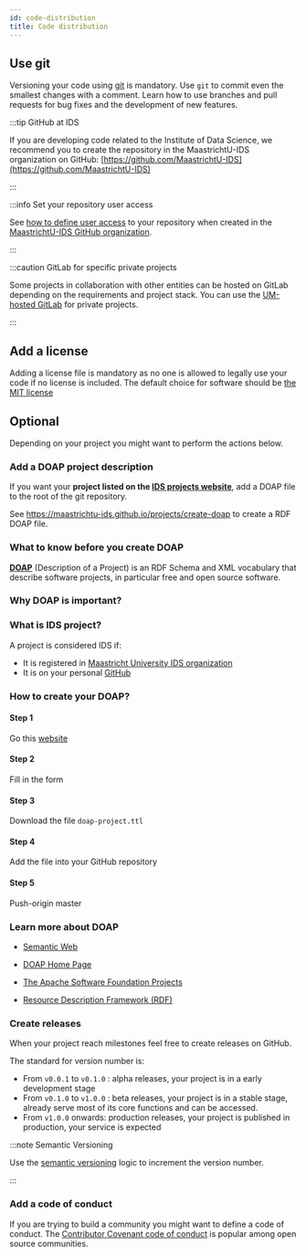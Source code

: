 ```yaml
---
id: code-distribution
title: Code distribution
---
```


## Use git

Versioning your code using [git](https://git-scm.com/) is mandatory. Use `git` to commit even the smallest changes with a comment. Learn how to use branches and pull requests for bug fixes and the development of new features.

:::tip GitHub at IDS

If you are developing code related to the Institute of Data Science, we recommend you to create the repository in the MaastrichtU-IDS organization on GitHub: [https://github.com/MaastrichtU-IDS](https://github.com/MaastrichtU-IDS)

:::

:::info Set your repository user access

See [how to define user access](/docs/project-management) to your repository when created in the [MaastrichtU-IDS GitHub organization](https://github.com/MaastrichtU-IDS).

:::

:::caution GitLab for specific private projects

Some projects in collaboration with other entities can be hosted on GitLab depending on the requirements and project stack. You can use the [UM-hosted GitLab](https://gitlab.maastrichtuniversity.nl/) for private projects.

:::

## Add a license

Adding a license file is mandatory as no one is allowed to legally use your code if no license is included. The default choice for software should be [the MIT license](https://choosealicense.com/licenses/mit/)

## Optional

Depending on your project you might want to perform the actions below.

### Add a DOAP project description

If you want your **project listed on the [IDS projects website](https://maastrichtu-ids.github.io/projects)**, add a  DOAP file to the root of the git repository.

See https://maastrichtu-ids.github.io/projects/create-doap to create a RDF DOAP file.



### What to know before you create DOAP

**[DOAP](https://github.com/ewilderj/doap/wiki)** (Description of a Project) is an RDF Schema and XML vocabulary that describe software projects, in particular free and open source software.

### Why DOAP is important?



### What is IDS project?

A project is considered IDS if:

* It is registered in [Maastricht University IDS organization](https://github.com/MaastrichtU-IDS?utf8=%E2%9C%93&q=&type=&language=)
* It is on your personal [GitHub](https://github.com/MaastrichtU-IDS?utf8=%E2%9C%93&q=&type=&language=)



### How to create your DOAP?

#### Step 1

Go this [website](https://maastrichtu-ids.github.io/projects/create-doap)

#### Step 2

Fill in the form

#### Step 3

Download the file `doap-project.ttl`

#### Step 4

Add the file into your GitHub repository

#### Step 5

Push-origin master



### Learn more about DOAP

- [Semantic Web](http://en.wikipedia.org/wiki/Semantic_web)

- [DOAP Home Page](https://github.com/edumbill/doap/wiki)

- [The Apache Software Foundation Projects](http://projects.apache.org/)

- [Resource Description Framework (RDF)](http://en.wikipedia.org/wiki/Resource_Description_Framework)

  

### Create releases

When your project reach milestones feel free to create releases on GitHub.

The standard for version number is:

* From `v0.0.1` to `v0.1.0` : alpha releases, your project is in a early development stage
* From `v0.1.0` to `v1.0.0` : beta releases, your project is in a stable stage, already serve most of its core functions and can be accessed.
* From `v1.0.0` onwards: production releases, your project is published in production, your service is expected

:::note Semantic Versioning

Use the [semantic versioning](https://semver.org/) logic to increment the version number.

:::

### Add a code of conduct

If you are trying to build a community you might want to define a code of conduct. The [Contributor Covenant code of conduct](https://www.contributor-covenant.org/version/1/4/code-of-conduct/code_of_conduct.md) is popular among open source communities.